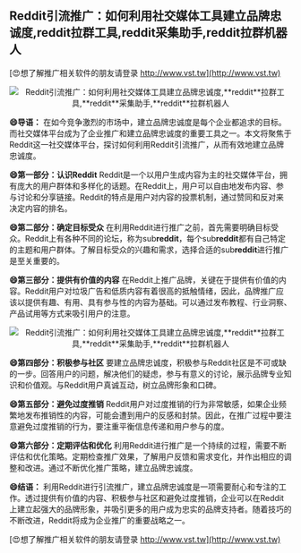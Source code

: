 ## **Reddit引流推广：如何利用社交媒体工具建立品牌忠诚度,**reddit**拉群工具,**reddit**采集助手,**reddit**拉群机器人**

[😍想了解推广相关软件的朋友请登录 http://www.vst.tw](http://www.vst.tw)

 <center><img src="https://vst.tw/MP4/tuiguang/png/4.png" alt="Reddit引流推广：如何利用社交媒体工具建立品牌忠诚度,**reddit**拉群工具,**reddit**采集助手,**reddit**拉群机器人"></center>

**😄导语：**
在如今竞争激烈的市场中，建立品牌忠诚度是每个企业都追求的目标。而社交媒体平台成为了企业推广和建立品牌忠诚度的重要工具之一。本文将聚焦于Reddit这一社交媒体平台，探讨如何利用Reddit引流推广，从而有效地建立品牌忠诚度。

**😄第一部分：认识Reddit**
Reddit是一个以用户生成内容为主的社交媒体平台，拥有庞大的用户群体和多样化的话题。在Reddit上，用户可以自由地发布内容、参与讨论和分享链接。Reddit的特点是用户对内容的投票机制，通过赞同和反对来决定内容的排名。

**😄第二部分：确定目标受众**
在利用Reddit进行推广之前，首先需要明确目标受众。Reddit上有各种不同的论坛，称为sub**reddit**，每个sub**reddit**都有自己特定的主题和用户群体。了解目标受众的兴趣和需求，选择合适的sub**reddit**进行推广是至关重要的。

**😄第三部分：提供有价值的内容**
在Reddit上推广品牌，关键在于提供有价值的内容。Reddit用户对垃圾广告和低质内容有着很高的抵触情绪，因此，品牌推广应该以提供有趣、有用、具有参与性的内容为基础。可以通过发布教程、行业洞察、产品试用等方式来吸引用户的注意。

 <center><img src="https://vst.tw/MP4/tuiguang/png/4.png" alt="Reddit引流推广：如何利用社交媒体工具建立品牌忠诚度,**reddit**拉群工具,**reddit**采集助手,**reddit**拉群机器人"></center>

**😄第四部分：积极参与社区**
要建立品牌忠诚度，积极参与Reddit社区是不可或缺的一步。回答用户的问题，解决他们的疑虑，参与有意义的讨论，展示品牌专业知识和价值观。与Reddit用户真诚互动，树立品牌形象和口碑。

**😄第五部分：避免过度推销**
Reddit用户对过度推销的行为非常敏感，如果企业频繁地发布推销性的内容，可能会遭到用户的反感和封禁。因此，在推广过程中要注意避免过度推销的行为，要注重平衡信息传递和用户参与的度。

**😄第六部分：定期评估和优化**
利用Reddit进行推广是一个持续的过程，需要不断评估和优化策略。定期检查推广效果，了解用户反馈和需求变化，并作出相应的调整和改进。通过不断优化推广策略，建立品牌忠诚度。

**😄结语：**
利用Reddit进行引流推广，建立品牌忠诚度是一项需要耐心和专注的工作。透过提供有价值的内容、积极参与社区和避免过度推销，企业可以在Reddit上建立起强大的品牌形象，并吸引更多的用户成为忠实的品牌支持者。随着技巧的不断改进，Reddit将成为企业推广的重要战略之一。

[😍想了解推广相关软件的朋友请登录 http://www.vst.tw](http://www.vst.tw)




